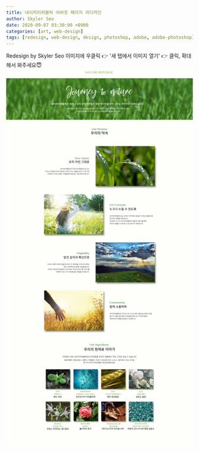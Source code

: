 ```yaml
---
title: 네이처리퍼블릭 어바웃 페이지 리디자인
author: Skyler Seo
date: 2020-09-07 03:30:00 +0900
categories: [art, web-design]
tags: [redesign, web-design, design, photoshop, adobe, adobe-photoshop]
---
```


Redesign by Skyler Seo
이미지에 우클릭 👉 '새 탭에서 이미지 열기' 👉 클릭, 확대해서 봐주세요😇
![Nature Republic about page Redesign](/assets/img/design-work/nature-republick-about-redesign.jpg)
